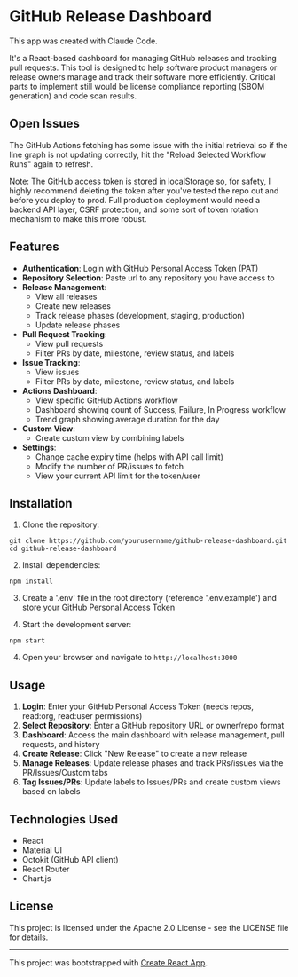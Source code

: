 # GitHub Release Dashboard

This app was created with Claude Code.

It's a React-based dashboard for managing GitHub releases and tracking pull requests. This tool is designed to help software product managers or release owners manage and track their software more efficiently. Critical parts to implement still would be license compliance reporting (SBOM generation) and code scan results.

## Open Issues

The GitHub Actions fetching has some issue with the initial retrieval so if the line graph is not updating correctly, hit the "Reload Selected Workflow Runs" again to refresh.

Note: The GitHub access token is stored in localStorage so, for safety, I highly recommend deleting the token after you've tested the repo out and before you deploy to prod. Full production deployment would need a backend API layer, CSRF protection, and some sort of token rotation mechanism to make this more robust.

## Features

- **Authentication**: Login with GitHub Personal Access Token (PAT)
- **Repository Selection**: Paste url to any repository you have access to
- **Release Management**:
  - View all releases
  - Create new releases
  - Track release phases (development, staging, production)
  - Update release phases
- **Pull Request Tracking**:
  - View pull requests
  - Filter PRs by date, milestone, review status, and labels
- **Issue Tracking**:
  - View issues
  - Filter PRs by date, milestone, review status, and labels
- **Actions Dashboard**:
  - View specific GitHub Actions workflow
  - Dashboard showing count of Success, Failure, In Progress workflow
  - Trend graph showing average duration for the day
- **Custom View**:
	- Create custom view by combining labels
- **Settings**:
	- Change cache expiry time (helps with API call limit)
 	- Modify the number of PR/issues to fetch
  - View your current API limit for the token/user

## Installation

1. Clone the repository:
```
git clone https://github.com/yourusername/github-release-dashboard.git
cd github-release-dashboard
```

2. Install dependencies:
```
npm install
```

3. Create a '.env' file in the root directory (reference '.env.example') and store your GitHub Personal Access Token

3. Start the development server:
```
npm start
```

4. Open your browser and navigate to `http://localhost:3000`

## Usage

1. **Login**: Enter your GitHub Personal Access Token (needs repos, read:org, read:user permissions)
2. **Select Repository**: Enter a GitHub repository URL or owner/repo format
3. **Dashboard**: Access the main dashboard with release management, pull requests, and history
4. **Create Release**: Click "New Release" to create a new release
5. **Manage Releases**: Update release phases and track PRs/issues via the PR/Issues/Custom tabs
6. **Tag Issues/PRs**: Update labels to Issues/PRs and create custom views based on labels

## Technologies Used

- React
- Material UI
- Octokit (GitHub API client)
- React Router
- Chart.js

## License

This project is licensed under the Apache 2.0 License - see the LICENSE file for details.

---

This project was bootstrapped with [Create React App](https://github.com/facebook/create-react-app).
